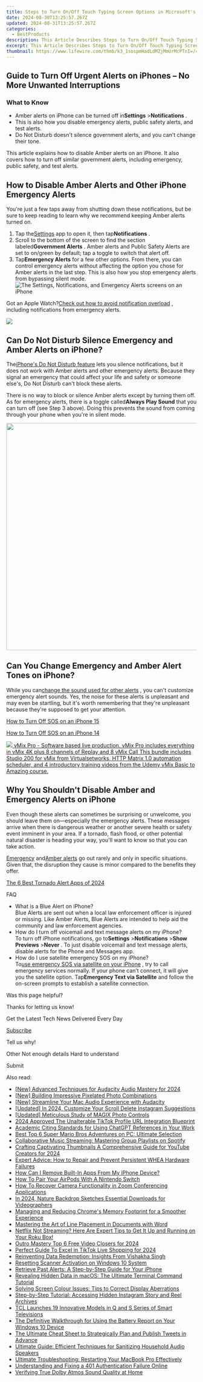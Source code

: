 ```yaml
---
title: Steps to Turn On/Off Touch Typing Screen Options in Microsoft's Latest OS
date: 2024-08-30T13:25:57.267Z
updated: 2024-08-31T13:25:57.267Z
categories:
  - BestProducts
description: This Article Describes Steps to Turn On/Off Touch Typing Screen Options in Microsoft's Latest OS
excerpt: This Article Describes Steps to Turn On/Off Touch Typing Screen Options in Microsoft's Latest OS
thumbnail: https://www.lifewire.com/thmb/k3_1sospmHadLdMZjMmUrMcPTnI=/400x300/filters:no_upscale():max_bytes(150000):strip_icc():format(webp)/onscreenkeyboard-dd97f80a21e044c787a4b85783b2d842.jpg
---
```


## Guide to Turn Off Urgent Alerts on iPhones – No More Unwanted Interruptions
### What to Know

* Amber alerts on iPhone can be turned off in**Settings** \>**Notifications** .
* This is also how you disable emergency alerts, public safety alerts, and test alerts.
* Do Not Disturb doesn't silence government alerts, and you can't change their tone.

 This article explains how to disable Amber alerts on an iPhone. It also covers how to turn off similar government alerts, including emergency, public safety, and test alerts.

## How to Disable Amber Alerts and Other iPhone Emergency Alerts

 You're just a few taps away from shutting down these notifications, but be sure to keep reading to learn why we recommend keeping Amber alerts turned on.

1. Tap the[Settings](https://www.lifewire.com/understanding-device-settings-4138532) app to open it, then tap**Notifications** .
2. Scroll to the bottom of the screen to find the section labeled**Government Alerts** . Amber alerts and Public Safety Alerts are set to on/green by default; tap a toggle to switch that alert off.
3. Tap**Emergency Alerts** for a few other options. From there, you can control emergency alerts without affecting the option you chose for Amber alerts in the last step. This is also how you stop emergency alerts from bypassing silent mode.  
![The Settings, Notifications, and Emergency Alerts screens on an iPhone](https://www.lifewire.com/thmb/k4Pdtou2x8ooq0Bqd1UnlBWO_KA=/1500x0/filters:no_upscale():max_bytes(150000):strip_icc():format(webp)/iphone-amber-alerts-bc193ddbd3c24bd895b61242e22ca176.png)

 Got an Apple Watch?[Check out how to avoid notification overload](https://www.lifewire.com/avoid-notification-overload-apple-watch-1999672) , including notifications from emergency alerts.

<!-- affiliate ads begin -->
<a href="https://shop.systoolsgroup.com/affiliate.php?ACCOUNT=SYSTOOBY&AFFILIATE=108875&PATH=https%3A%2F%2Fwww.systoolsgroup.com%3FAFFILIATE%3D108875%26RESOURCE%3D%2BSysTools%2BOutlook%2BRecovery"><img src="https://www.systoolsgroup.com/box/outlook-recovery.png" border="0"></a>
<!-- affiliate ads end -->
## Can Do Not Disturb Silence Emergency and Amber Alerts on iPhone?

 The[iPhone's Do Not Disturb feature](https://www.lifewire.com/use-do-not-disturb-on-iphone-apple-watch-2000547) lets you silence notifications, but it does not work with Amber alerts and other emergency alerts. Because they signal an emergency that could affect your life and safety or someone else's, Do Not Disturb can't block these alerts.

 There is no way to block or silence Amber alerts except by turning them off. As for emergency alerts, there is a toggle called**Always Play Sound** that you can turn off (see Step 3 above). Doing this prevents the sound from coming through your phone when you're in silent mode.

<!-- affiliate ads begin -->
<a href="https://appsumo.8odi.net/c/5597632/2075475/7443" target="_top" id="2075475"><img src="//a.impactradius-go.com/display-ad/7443-2075475" border="0" alt="" width="1200" height="600"/></a><img height="0" width="0" src="https://appsumo.8odi.net/i/5597632/2075475/7443" style="position:absolute;visibility:hidden;" border="0" />
<!-- affiliate ads end -->
## Can You Change Emergency and Amber Alert Tones on iPhone?

 While you can[change the sound used for other alerts](https://www.lifewire.com/how-to-change-the-default-ringtone-on-your-iphone-2000554) , you can't customize emergency alert sounds. Yes, the noise for these alerts is unpleasant and may even be startling, but it's worth remembering that they're unpleasant because they're supposed to get your attention.

[How to Turn Off SOS on an iPhone 15](https://www.lifewire.com/iphone-15-turn-off-sos-8629942)

[How to Turn Off SOS on an iPhone 14](https://www.lifewire.com/iphone-14-turn-off-sos-8630001)

<!-- affiliate ads begin -->
<a href="https://secure.2checkout.com/order/checkout.php?PRODS=30901410&QTY=1&AFFILIATE=108875&CART=1"> <img src="https://secure.avangate.com/images/merchant/ce9a6fb2becc2d235e62b125e9260102/products/copy_1_copy_vMixCallScreenshot1-large.jpg" border="0"> vMix Pro - Software based live production. vMix Pro includes everything in vMix 4K plus 8 channels of Replay and 8 vMix Call 
This bundle includes Studio 200 for vMix from Virtualsetworks, HTTP Matrix 1.0 automation scheduler, and 4 introductory training videos from the Udemy vMix Basic to Amazing course. </a>
<!-- affiliate ads end -->
## Why You Shouldn't Disable Amber and Emergency Alerts on iPhone

 Even though these alerts can sometimes be surprising or unwelcome, you should leave them on—especially the emergency alerts. These messages arrive when there is dangerous weather or another severe health or safety event imminent in your area. If a tornado, flash flood, or other potential natural disaster is heading your way, you'll want to know so that you can take action.

[Emergency](https://www.fcc.gov/consumers/guides/emergency-alert-system-eas) and[Amber alerts](https://amberalert.ojp.gov/) go out rarely and only in specific situations. Given that, the disruption they cause is minor compared to the benefits they offer.

[The 6 Best Tornado Alert Apps of 2024](https://www.lifewire.com/best-tornado-alert-apps-4771792)

 FAQ

* What is a Blue Alert on iPhone?  
 Blue Alerts are sent out when a local law enforcement officer is injured or missing. Like Amber Alerts, Blue Alerts are intended to help aid the community and law enforcement agencies.
* How do I turn off voicemail and text message alerts on my iPhone?  
 To turn off iPhone notifications, go to**Settings** \>**Notifications** \>**Show Previews** \>**Never** . To just disable voicemail and text message alerts, disable alerts for the Phone and Messages app.
* How do I use satellite emergency SOS on my iPhone?  
 To[use emergency SOS via satellite on your iPhone](https://www.lifewire.com/use-emergency-sos-on-iphone-6826117) , try to call emergency services normally. If your phone can’t connect, it will give you the satellite option. Tap**Emergency Text via Satellite** and follow the on-screen prompts to establish a satellite connection.

Was this page helpful?

Thanks for letting us know!

 Get the Latest Tech News Delivered Every Day

[Subscribe](https://www.lifewire.com/#)

Tell us why!

 Other  Not enough details  Hard to understand

 Submit

<ins class="adsbygoogle"
     style="display:block"
     data-ad-format="autorelaxed"
     data-ad-client="ca-pub-7571918770474297"
     data-ad-slot="1223367746"></ins>



<ins class="adsbygoogle"
     style="display:block"
     data-ad-client="ca-pub-7571918770474297"
     data-ad-slot="8358498916"
     data-ad-format="auto"
     data-full-width-responsive="true"></ins>

<span class="atpl-alsoreadstyle">Also read:</span>
<div><ul>
<li><a href="https://fox-direct.techidaily.com/new-advanced-techniques-for-audacity-audio-mastery-for-2024/"><u>[New] Advanced Techniques for Audacity Audio Mastery for 2024</u></a></li>
<li><a href="https://extra-resources.techidaily.com/new-building-impressive-pixelated-photo-combinations/"><u>[New] Building Impressive Pixelated Photo Combinations</u></a></li>
<li><a href="https://screen-capture.techidaily.com/new-streamline-your-mac-audio-experience-with-audacity/"><u>[New] Streamline Your Mac Audio Experience with Audacity</u></a></li>
<li><a href="https://instagram-clips.techidaily.com/updated-in-2024-customize-your-scroll-delete-instagram-suggestions/"><u>[Updated] In 2024, Customize Your Scroll  Delete Instagram Suggestions</u></a></li>
<li><a href="https://extra-guidance.techidaily.com/updated-meticulous-study-of-magix-photo-controls/"><u>[Updated] Meticulous Study of MAGIX Photo Controls</u></a></li>
<li><a href="https://some-approaches.techidaily.com/2024-approved-the-unalterable-tiktok-profile-url-integration-blueprint/"><u>2024 Approved  The Unalterable TikTok Profile URL Integration Blueprint</u></a></li>
<li><a href="https://techno-recovery.techidaily.com/academic-citing-standards-for-using-chatgpt-references-in-your-work/"><u>Academic Citing Standards for Using ChatGPT References in Your Work</u></a></li>
<li><a href="https://techno-recovery.techidaily.com/best-top-6-super-mario-bros-adventures-on-pc-ultimate-selection/"><u>Best Top 6 Super Mario Bros Adventures on PC: Ultimate Selection</u></a></li>
<li><a href="https://techno-recovery.techidaily.com/collaborative-music-streaming-mastering-group-playlists-on-spotify/"><u>Collaborative Music Streaming: Mastering Group Playlists on Spotify</u></a></li>
<li><a href="https://youtube-videos.techidaily.com/crafting-captivating-thumbnails-a-comprehensive-guide-for-youtube-creators-for-2024/"><u>Crafting Captivating Thumbnails  A Comprehensive Guide for YouTube Creators for 2024</u></a></li>
<li><a href="https://techno-recovery.techidaily.com/expert-advice-how-to-repair-and-prevent-persistent-whea-hardware-failures/"><u>Expert Advice: How to Repair and Prevent Persistent WHEA Hardware Failures</u></a></li>
<li><a href="https://tech-recovery.techidaily.com/how-can-i-remove-built-in-apps-from-my-iphone-device/"><u>How Can I Remove Built-In Apps From My iPhone Device?</u></a></li>
<li><a href="https://techno-recovery.techidaily.com/how-to-pair-your-airpods-with-a-nintendo-switch/"><u>How To Pair Your AirPods With A Nintendo Switch</u></a></li>
<li><a href="https://techno-recovery.techidaily.com/how-to-recover-camera-functionality-in-zoom-conferencing-applications/"><u>How To Recover Camera Functionality in Zoom Conferencing Applications</u></a></li>
<li><a href="https://extra-approaches.techidaily.com/in-2024-nature-backdrop-sketches-essential-downloads-for-videographers/"><u>In 2024, Nature Backdrop Sketches  Essential Downloads for Videographers</u></a></li>
<li><a href="https://win-able.techidaily.com/managing-and-reducing-chromes-memory-footprint-for-a-smoother-experience/"><u>Managing and Reducing Chrome's Memory Footprint for a Smoother Experience</u></a></li>
<li><a href="https://techno-recovery.techidaily.com/mastering-the-art-of-line-placement-in-documents-with-word/"><u>Mastering the Art of Line Placement in Documents with Word</u></a></li>
<li><a href="https://techno-recovery.techidaily.com/netflix-not-streaming-here-are-expert-tips-to-get-it-up-and-running-on-your-roku-box/"><u>Netflix Not Streaming? Here Are Expert Tips to Get It Up and Running on Your Roku Box!</u></a></li>
<li><a href="https://youtube-docs.techidaily.com/-mastery-top-6-free-video-closers-for-2024/"><u>Outro Mastery  Top 6 Free Video Closers for 2024</u></a></li>
<li><a href="https://ai-live-streaming.techidaily.com/perfect-guide-to-excel-in-tiktok-live-shopping-for-2024/"><u>Perfect Guide To Excel in TikTok Live Shopping for 2024</u></a></li>
<li><a href="https://article-knowledge.techidaily.com/reinventing-data-redemption-insights-from-vishakha-singh/"><u>Reinventing Data Redemption: Insights From Vishakha Singh</u></a></li>
<li><a href="https://printer-issues.techidaily.com/resetting-scanner-activation-on-windows-10-system/"><u>Resetting Scanner Activation on Windows 10 System</u></a></li>
<li><a href="https://techno-recovery.techidaily.com/retrieve-past-alerts-a-step-by-step-guide-for-your-iphone/"><u>Retrieve Past Alerts: A Step-by-Step Guide for Your iPhone</u></a></li>
<li><a href="https://techno-recovery.techidaily.com/revealing-hidden-data-in-macos-the-ultimate-terminal-command-tutorial/"><u>Revealing Hidden Data in macOS: The Ultimate Terminal Command Tutorial</u></a></li>
<li><a href="https://techno-recovery.techidaily.com/solving-screen-colour-issues-tips-to-correct-display-aberrations/"><u>Solving Screen Colour Issues: Tips to Correct Display Aberrations</u></a></li>
<li><a href="https://techno-recovery.techidaily.com/step-by-step-tutorial-accessing-hidden-instagram-story-and-reel-archives/"><u>Step-by-Step Tutorial: Accessing Hidden Instagram Story and Reel Archives</u></a></li>
<li><a href="https://techno-recovery.techidaily.com/tcl-launches-19-innovative-models-in-q-and-s-series-of-smart-televisions/"><u>TCL Launches 19 Innovative Models in Q and S Series of Smart Televisions</u></a></li>
<li><a href="https://techno-recovery.techidaily.com/the-definitive-walkthrough-for-using-the-battery-report-on-your-windows-10-device/"><u>The Definitive Walkthrough for Using the Battery Report on Your Windows 10 Device</u></a></li>
<li><a href="https://techno-recovery.techidaily.com/the-ultimate-cheat-sheet-to-strategically-plan-and-publish-tweets-in-advance/"><u>The Ultimate Cheat Sheet to Strategically Plan and Publish Tweets in Advance</u></a></li>
<li><a href="https://techno-recovery.techidaily.com/ultimate-guide-efficient-techniques-for-sanitizing-household-audio-speakers/"><u>Ultimate Guide: Efficient Techniques for Sanitizing Household Audio Speakers</u></a></li>
<li><a href="https://techno-recovery.techidaily.com/ultimate-troubleshooting-restarting-your-macbook-pro-effectively/"><u>Ultimate Troubleshooting: Restarting Your MacBook Pro Effectively</u></a></li>
<li><a href="https://techno-recovery.techidaily.com/understanding-and-fixing-a-401-authentication-failure-online/"><u>Understanding and Fixing a 401 Authentication Failure Online</u></a></li>
<li><a href="https://techno-recovery.techidaily.com/verifying-true-dolby-atmos-sound-quality-at-home/"><u>Verifying True Dolby Atmos Sound Quality at Home</u></a></li>
</ul></div>
